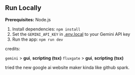 ## Run Locally

**Prerequisites:**  Node.js


1. Install dependencies:
   `npm install`
2. Set the `GEMINI_API_KEY` in [.env.local](.env.local) to your Gemini API key
3. Run the app:
   `npm run dev`


credits:

```gemini``` > **gui**, **scripting (tsx)**
```fluxgate``` > **gui**, **scripting (tsx)**


tried the new google ai website maker kinda like github spark.
